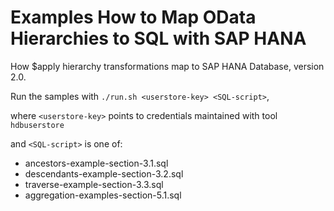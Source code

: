 # Examples How to Map OData Hierarchies to SQL with SAP HANA
How $apply hierarchy transformations map to SAP HANA Database, version 2.0.

Run the samples with `./run.sh <userstore-key> <SQL-script>`, 

where `<userstore-key>` points to credentials maintained with tool `hdbuserstore`
 
and `<SQL-script>` is one of:
* ancestors-example-section-3.1.sql
* descendants-example-section-3.2.sql
* traverse-example-section-3.3.sql
* aggregation-examples-section-5.1.sql



